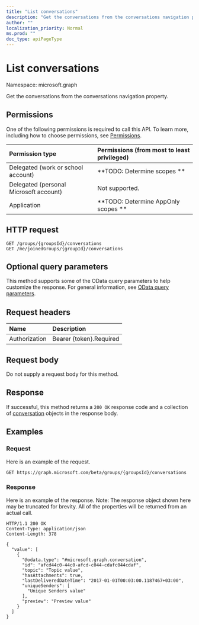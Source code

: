 ```yaml
---
title: "List conversations"
description: "Get the conversations from the conversations navigation property."
author: ""
localization_priority: Normal
ms.prod: ""
doc_type: apiPageType
---
```


# List conversations

Namespace: microsoft.graph

Get the conversations from the conversations navigation property.

## Permissions
One of the following permissions is required to call this API. To learn more, including how to choose permissions, see [Permissions](/concepts/permissions-reference.md).

|Permission type|Permissions (from most to least privileged)|
|:---|:---|
|Delegated (work or school account)|**TODO: Determine scopes **|
|Delegated (personal Microsoft account)|Not supported.|
|Application|**TODO: Determine AppOnly scopes **|

## HTTP request
<!-- {
  "blockType": "ignored"
}
-->
``` http
GET /groups/{groupsId}/conversations
GET /me/joinedGroups/{groupId}/conversations
```

## Optional query parameters
This method supports some of the OData query parameters to help customize the response. For general information, see [OData query parameters](/graph/query-parameters).

## Request headers
|Name|Description|
|:---|:---|
|Authorization|Bearer {token}.Required|

## Request body
Do not supply a request body for this method.

## Response
If successful, this method returns a `200 OK` response code and a collection of [conversation](../resources/conversation.md) objects in the response body.

## Examples

### Request
Here is an example of the request.
<!-- {
  "blockType": "request",
  "name": "get_conversation"
}
-->
``` http
GET https://graph.microsoft.com/beta/groups/{groupsId}/conversations
```

### Response
Here is an example of the response. Note: The response object shown here may be truncated for brevity. All of the properties will be returned from an actual call.
<!-- {
  "blockType": "response",
  "truncated": true,
  "@odata.type": "collection(microsoft.graph.conversation)"
}
-->
``` http
HTTP/1.1 200 OK
Content-Type: application/json
Content-Length: 378

{
  "value": [
    {
      "@odata.type": "#microsoft.graph.conversation",
      "id": "afcd44c0-44c0-afcd-c044-cdafc044cdaf",
      "topic": "Topic value",
      "hasAttachments": true,
      "lastDeliveredDateTime": "2017-01-01T00:03:00.1187467+03:00",
      "uniqueSenders": [
        "Unique Senders value"
      ],
      "preview": "Preview value"
    }
  ]
}
```

